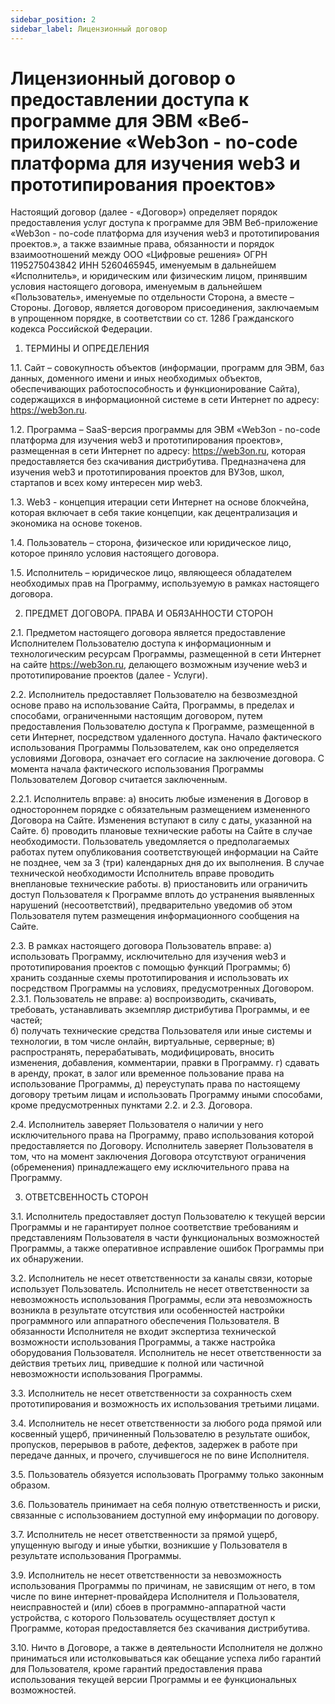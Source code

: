 ```yaml
---
sidebar_position: 2
sidebar_label: Лицензионный договор
---
```

# Лицензионный договор о предоставлении доступа к программе для ЭВМ «Веб-приложение «Web3on - no-code платформа для изучения web3 и прототипирования проектов»


Настоящий договор (далее  - «Договор») определяет порядок предоставления услуг доступа к программе для ЭВМ Веб-приложение «Web3on - no-code платформа для изучения web3 и прототипирования проектов.», а также взаимные права, обязанности и порядок взаимоотношений между ООО «Цифровые решения» ОГРН 1195275043842 ИНН 5260465945, именуемым в дальнейшем «Исполнитель», и юридическим или физическим лицом, принявшим условия настоящего договора, именуемым в дальнейшем «Пользователь», именуемые по отдельности Сторона, а вместе – Стороны.
Договор, является договором присоединения, заключаемым в упрощенном порядке, в соответствии со ст. 1286 Гражданского кодекса Российской Федерации. 

1. ТЕРМИНЫ И ОПРЕДЕЛЕНИЯ

1.1. Сайт – совокупность объектов (информации,  программ для ЭВМ, баз данных, доменного имени и иных необходимых объектов, обеспечивающих работоспособность и функционирование Сайта), содержащихся в информационной системе в сети Интернет по адресу: https://web3on.ru.

1.2. Программа – SaaS-версия программы для ЭВМ «Web3on - no-code платформа для изучения web3 и прототипирования проектов», размещенная в сети Интернет по адресу: https://web3on.ru, которая предоставляется без скачивания дистрибутива. Предназначена для изучения web3 и прототипирования проектов для ВУЗов, школ, стартапов и всех кому интересен мир web3.

1.3. Web3 - концепция итерации сети Интернет на основе блокчейна, которая включает в себя такие концепции, как децентрализация и экономика на основе токенов.

1.4. Пользователь – сторона, физическое или юридическое лицо, которое приняло условия настоящего договора.

1.5. Исполнитель – юридическое лицо, являющееся обладателем необходимых прав на Программу, используемую в рамках настоящего договора.

2. ПРЕДМЕТ ДОГОВОРА. ПРАВА И ОБЯЗАННОСТИ СТОРОН

2.1. Предметом настоящего договора является предоставление Исполнителем Пользователю доступа к информационным и технологическим ресурсам Программы, размещенной в сети Интернет на сайте https://web3on.ru, делающего возможным изучение web3 и прототипирование проектов (далее - Услуги).

2.2. Исполнитель предоставляет Пользователю на безвозмездной основе право на использование Сайта, Программы, в пределах и способами, ограниченными настоящим договором, путем предоставления Пользователю доступа к Программе, размещенной в сети Интернет, посредством удаленного доступа.
Начало фактического использования Программы Пользователем, как оно определяется условиями Договора, означает его согласие на заключение договора. С момента начала фактического использования Программы Пользователем Договор считается заключенным.

2.2.1. Исполнитель вправе: 
а) вносить любые изменения в Договор в одностороннем порядке с обязательным размещением измененного Договора на Сайте. Изменения вступают в силу с даты, указанной на Сайте. 
б) проводить плановые технические работы на Сайте в случае необходимости. Пользователь уведомляется о предполагаемых работах путем опубликования соответствующей информации на Сайте не позднее, чем за 3 (три) календарных дня  до их выполнения. В случае технической необходимости Исполнитель вправе проводить внеплановые технические работы.
в) приостановить или ограничить доступ Пользователя к Программе вплоть до устранения выявленных нарушений (несоответствий), предварительно уведомив об этом Пользователя путем размещения информационного сообщения на Сайте.

2.3. В рамках настоящего договора Пользователь вправе:
а) использовать Программу,  исключительно для изучения web3 и прототипирования проектов с помощью функций Программы;
б) хранить созданные схемы прототипирования и использовать их посредством Программы на условиях, предусмотренных Договором.
 2.3.1. Пользователь не вправе:
а) воспроизводить, скачивать, требовать, устанавливать экземпляр дистрибутива  Программы, и ее частей;  
б) получать технические средства Пользователя или иные системы и технологии, в том числе онлайн, виртуальные, серверные; 
в) распространять, перерабатывать, модифицировать, вносить изменения, добавления, комментарии, правки в Программу.
г) сдавать в аренду, прокат, в залог или временное пользование права на использование Программы, 
д) переуступать права по настоящему договору третьим лицам и использовать Программу иными способами, кроме предусмотренных пунктами 2.2. и 2.3. Договора.

2.4. Исполнитель заверяет Пользователя о наличии у него исключительного права на Программу, право использования которой предоставляется по Договору.
Исполнитель заверяет Пользователя в том, что на момент заключения Договора отсутствуют ограничения (обременения) принадлежащего ему исключительного права на Программу.

3. ОТВЕТСВЕННОСТЬ СТОРОН

3.1. Исполнитель предоставляет доступ Пользователю к текущей версии Программы и не гарантирует полное соответствие требованиям и представлениям Пользователя в части функциональных возможностей Программы, а также оперативное исправление ошибок Программы при их обнаружении.

3.2. Исполнитель не несет ответственности за каналы связи, которые использует Пользователь. Исполнитель не несет ответственности за невозможность использования Программы, если эта невозможность возникла в результате отсутствия или особенностей настройки программного или аппаратного обеспечения Пользователя. В обязанности Исполнителя не входит экспертиза технической возможности использования Программы, а также настройка оборудования Пользователя. Исполнитель не несет ответственности за действия третьих лиц, приведшие к полной или частичной невозможности использования Программы.

3.3. Исполнитель не несет ответственности за сохранность схем прототипирования и возможность их использования третьими лицами.

3.4. Исполнитель не несет ответственности за любого рода прямой или косвенный ущерб, причиненный Пользователю в результате ошибок, пропусков, перерывов в работе, дефектов, задержек в работе при передаче данных, и прочего, случившегося не по вине Исполнителя.

3.5. Пользователь обязуется использовать Программу только законным образом.

3.6. Пользователь принимает на себя полную ответственность и риски, связанные с использованием доступной ему информации по договору.

3.7. Исполнитель не несет ответственности за прямой ущерб, упущенную выгоду и иные убытки, возникшие у Пользователя в результате использования Программы.

3.9. Исполнитель не несет ответственности за невозможность использования Программы по причинам, не зависящим от него, в том числе по вине интернет-провайдера Исполнителя и Пользователя, неисправностей и (или) сбоев в программно-аппаратной части устройства, с которого Пользователь осуществляет доступ к Программе, которая предоставляется без скачивания дистрибутива.

3.10. Ничто в Договоре, а также в деятельности Исполнителя не должно приниматься или истолковываться как обещание успеха либо гарантий для Пользователя, кроме гарантий предоставления права использования текущей версии Программы и ее функциональных возможностей.



